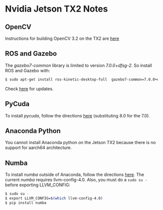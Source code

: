 # Nvidia Jetson TX2 Notes

## OpenCV

Instructions for building OpenCV 3.2 on the TX2 are [here](https://github.com/jetsonhacks/buildOpenCVTX2)

## ROS and Gazebo

The *gazebo7-common* library is limited to version *7.0.0+dfsg-2*. So install ROS and Gazebo with:
```bash
$ sudo apt-get install ros-kinetic-desktop-full  gazebo7-common=7.0.0+dfsg-2 
```

Check [here](https://packages.ubuntu.com/search?suite=xenial&keywords=gazebo7-common) for updates.

## PyCuda

To install *pycuda*, follow the directions [here](https://codeyarns.com/2015/07/31/pip-install-error-with-pycuda/) 
(substituting 8.0 for the 7.0).

## Anaconda Python

You cannot install Anaconda python on the Jetson TX2 because there is no support for aarch64 architecture.

## Numba

To install *numba* outside of Anaconda, follow the directions [here](https://gist.github.com/jed-frey/ba40ff83523296bc8355f05befb28da9).
The current *numba* requires llvm-config-4.0. Also, you must do a `sudo su -` before exporting LLVM_CONFIG:
```bash
$ sudo su -
$ export LLVM_CONFIG=$(which llvm-config-4.0)
$ pip install numba
``` 

